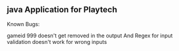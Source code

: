 ## java Application for Playtech
Known Bugs:

gameid 999 doesn't get removed in the output And Regex for input validation doesn't work for wrong inputs

